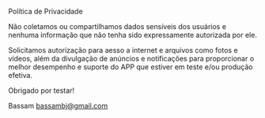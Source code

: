 Política de Privacidade

Não coletamos ou compartilhamos dados sensíveis dos usuários e nenhuma informação que não tenha sido expressamente autorizada por ele.

Solicitamos autorização para aesso a internet e arquivos como fotos e vídeos, além da divulgação de anúncios e notificações para proporcionar o melhor desempenho e suporte do APP que estiver em teste e/ou produção efetiva.

Obrigado por testar!

Bassam
bassambj@gmail.com
